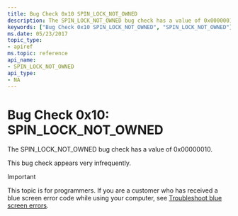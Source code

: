 ```yaml
---
title: Bug Check 0x10 SPIN_LOCK_NOT_OWNED
description: The SPIN_LOCK_NOT_OWNED bug check has a value of 0x00000010.This bug check appears very infrequently.
keywords: ["Bug Check 0x10 SPIN_LOCK_NOT_OWNED", "SPIN_LOCK_NOT_OWNED"]
ms.date: 05/23/2017
topic_type:
- apiref
ms.topic: reference
api_name:
- SPIN_LOCK_NOT_OWNED
api_type:
- NA
---
```


# Bug Check 0x10: SPIN\_LOCK\_NOT\_OWNED


The SPIN\_LOCK\_NOT\_OWNED bug check has a value of 0x00000010.

This bug check appears very infrequently.

> [!IMPORTANT]
> This topic is for programmers. If you are a customer who has received a blue screen error code while using your computer, see [Troubleshoot blue screen errors](https://www.windows.com/stopcode).


 

 





